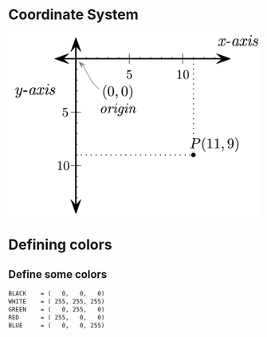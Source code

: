 # Coordinate System
![coordinate system](notes/Computer_coordinates_2D.png)
# Defining colors
## Define some colors

```
BLACK    = (   0,   0,   0)
WHITE    = ( 255, 255, 255)
GREEN    = (   0, 255,   0)
RED      = ( 255,   0,   0)
BLUE     = (   0,   0, 255)
```

